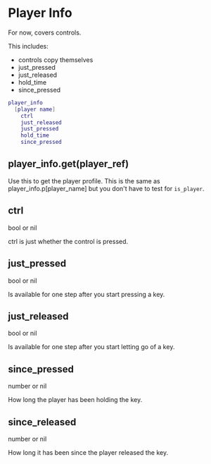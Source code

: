 # Player Info


For now, covers controls.

This includes:

- controls copy themselves
- just_pressed
- just_released
- hold_time
- since_pressed


```LUA
player_info
  [player name]
    ctrl
    just_released
    just_pressed
    hold_time
    since_pressed
```

## player_info.get(player_ref)
Use this to get the player profile. This is the same as player_info.p[player_name] but you don't have to test for `is_player`.

## ctrl
bool or nil

ctrl is just whether the control is pressed.

## just_pressed
bool or nil

Is available for one step after you start pressing a key.

## just_released
bool or nil

Is available for one step after you start letting go of a key.

## since_pressed
number or nil

How long the player has been holding the key.

## since_released
number or nil

How long it has been since the player released the key.
